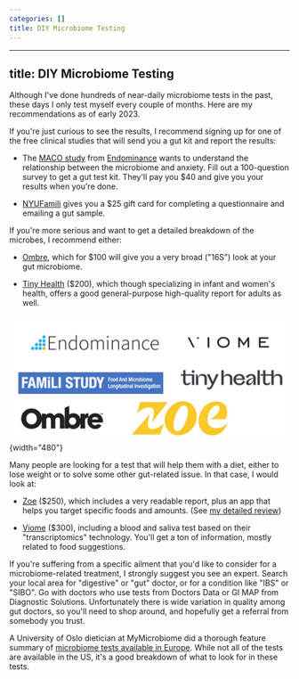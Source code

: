 ```yaml
---
categories: []
title: DIY Microbiome Testing
---
```


---
title: DIY Microbiome Testing
---

Although I've done hundreds of near-daily microbiome tests in the past, these days I only test myself every couple of months. Here are my recommendations as of early 2023.

If you're just curious to see the results, I recommend signing up for one of the free clinical studies that will send you a gut kit and report the results:

-   The [MACO study](https://www.endominance.com/maco_study/) from [Endominance](https://www.endominance.com/about-us/) wants to understand the relationship between the microbiome and anxiety. Fill out a 100-question survey to get a gut test kit. They'll pay you \$40 and give you your results when you're done.

-   [NYUFamili](http://nyufamili.org/) gives you a \$25 gift card for completing a questionnaire and emailing a gut sample.

If you're more serious and want to get a detailed breakdown of the microbes, I recommend either:

-   [Ombre](https://www.ombrelab.com/), which for \$100 will give you a very broad ("16S") look at your gut microbiome.

-   [Tiny Health](https://www.tinyhealth.com/) (\$200), which though specializing in infant and women's health, offers a good general-purpose high-quality report for adults as well. 

![A few good microbiome tests from 2023](/assets/images/assets/GutMicrobiomeTests2023.jpg){width="480"}

Many people are looking for a test that will help them with a diet, either to lose weight or to solve some other gut-related issue. In that case, I would look at:

-   [Zoe](https://joinzoe.com/) (\$250), which includes a very readable report, plus an app that helps you target specific foods and amounts. (See [my detailed review](https://proto.life/2020/10/let-your-gut-be-your-guide/))

-   [Viome](https://www.viome.com/) (\$300), including a blood and saliva test based on their "transcriptomics" technology. You'll get a ton of information, mostly related to food suggestions. 

If you're suffering from a specific ailment that you'd like to consider for a microbiome-related treatment, I strongly suggest you see an expert. Search your local area for "digestive" or "gut" doctor, or for a condition like "IBS" or "SIBO". Go with doctors who use tests from Doctors Data or GI MAP from Diagnostic Solutions. Unfortunately there is wide variation in quality among gut doctors, so you'll need to shop around, and hopefully get a referral from somebody you trust.

A University of Oslo dietician at MyMicrobiome did a thorough feature summary of [microbiome tests available in Europe](https://www.mymicrobiome.info/en/gut-microbiome-test-kits-2022). While not all of the tests are available in the US, it's a good breakdown of what to look for in these tests.